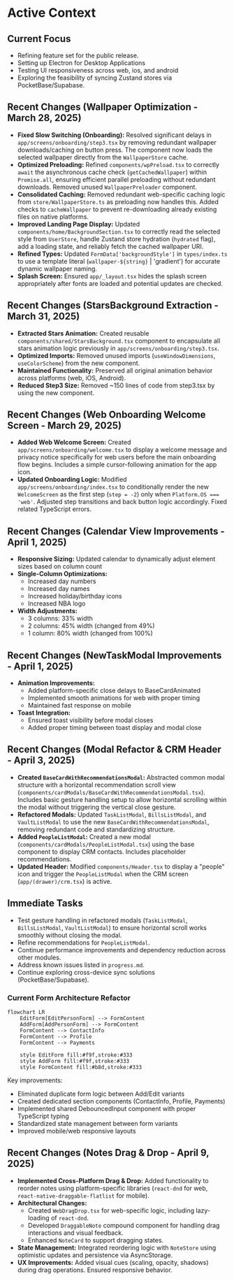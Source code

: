 # Active Context

## Current Focus
- Refining feature set for the public release.
- Setting up Electron for Desktop Applications
- Testing UI responsiveness across web, ios, and android
- Exploring the feasibility of syncing Zustand stores via PocketBase/Supabase.

## Recent Changes (Wallpaper Optimization - March 28, 2025)
- **Fixed Slow Switching (Onboarding):** Resolved significant delays in `app/screens/onboarding/step3.tsx` by removing redundant wallpaper downloads/caching on button press. The component now loads the selected wallpaper directly from the `WallpaperStore` cache.
- **Optimized Preloading:** Refined `components/wpPreload.tsx` to correctly `await` the asynchronous cache check (`getCachedWallpaper`) within `Promise.all`, ensuring efficient parallel preloading without redundant downloads. Removed unused `WallpaperPreloader` component.
- **Consolidated Caching:** Removed redundant web-specific caching logic from `store/WallpaperStore.ts` as preloading now handles this. Added checks to `cacheWallpaper` to prevent re-downloading already existing files on native platforms.
- **Improved Landing Page Display:** Updated `components/home/BackgroundSection.tsx` to correctly read the selected style from `UserStore`, handle Zustand store hydration (`hydrated` flag), add a loading state, and reliably fetch the cached wallpaper URI.
- **Refined Types:** Updated `FormData['backgroundStyle']` in `types/index.ts` to use a template literal (`wallpaper-${string}` | 'gradient') for accurate dynamic wallpaper naming.
- **Splash Screen:** Ensured `app/_layout.tsx` hides the splash screen appropriately after fonts are loaded and potential updates are checked.

## Recent Changes (StarsBackground Extraction - March 31, 2025)
- **Extracted Stars Animation:** Created reusable `components/shared/StarsBackground.tsx` component to encapsulate all stars animation logic previously in `app/screens/onboarding/step3.tsx`.
- **Optimized Imports:** Removed unused imports (`useWindowDimensions`, `useColorScheme`) from the new component.
- **Maintained Functionality:** Preserved all original animation behavior across platforms (web, iOS, Android).
- **Reduced Step3 Size:** Removed ~150 lines of code from step3.tsx by using the new component.

## Recent Changes (Web Onboarding Welcome Screen - March 29, 2025)
- **Added Web Welcome Screen:** Created `app/screens/onboarding/welcome.tsx` to display a welcome message and privacy notice specifically for web users before the main onboarding flow begins. Includes a simple cursor-following animation for the app icon.
- **Updated Onboarding Logic:** Modified `app/screens/onboarding/index.tsx` to conditionally render the new `WelcomeScreen` as the first step (`step = -2`) only when `Platform.OS === 'web'`. Adjusted step transitions and back button logic accordingly. Fixed related TypeScript errors.

## Recent Changes (Calendar View Improvements - April 1, 2025)
- **Responsive Sizing:** Updated calendar to dynamically adjust element sizes based on column count
- **Single-Column Optimizations:**
  - Increased day numbers 
  - Increased day names 
  - Increased holiday/birthday icons 
  - Increased NBA logo 
- **Width Adjustments:**
  - 3 columns: 33% width
  - 2 columns: 45% width (changed from 49%)
  - 1 column: 80% width (changed from 100%)

## Recent Changes (NewTaskModal Improvements - April 1, 2025)
- **Animation Improvements:**
  - Added platform-specific close delays to BaseCardAnimated
  - Implemented smooth animations for web with proper timing
  - Maintained fast response on mobile
- **Toast Integration:**
  - Ensured toast visibility before modal closes
  - Added proper timing between toast display and modal close

## Recent Changes (Modal Refactor & CRM Header - April 3, 2025)
- **Created `BaseCardWithRecommendationsModal`:** Abstracted common modal structure with a horizontal recommendation scroll view (`components/cardModals/BaseCardWithRecommendationsModal.tsx`). Includes basic gesture handling setup to allow horizontal scrolling within the modal without triggering the vertical close gesture.
- **Refactored Modals:** Updated `TaskListModal`, `BillsListModal`, and `VaultListModal` to use the new `BaseCardWithRecommendationsModal`, removing redundant code and standardizing structure.
- **Added `PeopleListModal`:** Created a new modal (`components/cardModals/PeopleListModal.tsx`) using the base component to display CRM contacts. Includes placeholder recommendations.
- **Updated Header:** Modified `components/Header.tsx` to display a "people" icon and trigger the `PeopleListModal` when the CRM screen (`app/(drawer)/crm.tsx`) is active.

## Immediate Tasks
- Test gesture handling in refactored modals (`TaskListModal`, `BillsListModal`, `VaultListModal`) to ensure horizontal scroll works smoothly without closing the modal.
- Refine recommendations for `PeopleListModal`.
- Continue performance improvements and dependency reduction across other modules.
- Address known issues listed in `progress.md`.
- Continue exploring cross-device sync solutions (PocketBase/Supabase).

### Current Form Architecture Refactor

```mermaid
flowchart LR
    EditForm[EditPersonForm] --> FormContent
    AddForm[AddPersonForm] --> FormContent
    FormContent --> ContactInfo
    FormContent --> Profile
    FormContent --> Payments
    
    style EditForm fill:#f9f,stroke:#333
    style AddForm fill:#f9f,stroke:#333
    style FormContent fill:#b8d,stroke:#333
```

Key improvements:
- Eliminated duplicate form logic between Add/Edit variants
- Created dedicated section components (ContactInfo, Profile, Payments)
- Implemented shared DebouncedInput component with proper TypeScript typing
- Standardized state management between form variants
- Improved mobile/web responsive layouts

## Recent Changes (Notes Drag & Drop - April 9, 2025)
- **Implemented Cross-Platform Drag & Drop:** Added functionality to reorder notes using platform-specific libraries (`react-dnd` for web, `react-native-draggable-flatlist` for mobile).
- **Architectural Changes:**
    - Created `WebDragDrop.tsx` for web-specific logic, including lazy-loading of `react-dnd`.
    - Developed `DraggableNote` compound component for handling drag interactions and visual feedback.
    - Enhanced `NoteCard` to support dragging states.
- **State Management:** Integrated reordering logic with `NoteStore` using optimistic updates and persistence via AsyncStorage.
- **UX Improvements:** Added visual cues (scaling, opacity, shadows) during drag operations. Ensured responsive behavior.
